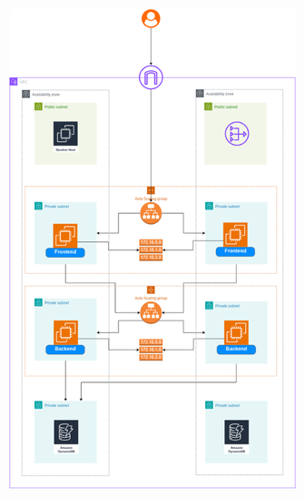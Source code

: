![alt text](https://github.com/dev126712/three-tier-architecture/blob/36647c0a8c120d6201fc6fcbefff4e25c23f63a9/Untitled%20Diagram.drawio.png)
